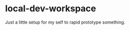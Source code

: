 local-dev-workspace
===================

Just a little setup for my self to rapid prototype something. 
